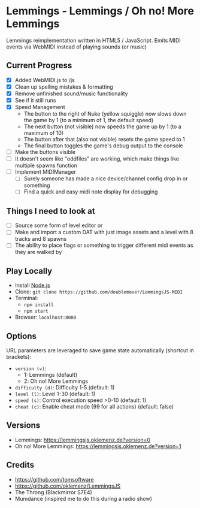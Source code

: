 # Lemmings - Lemmings / Oh no! More Lemmings

Lemmings reimplementation written in HTML5 / JavaScript. Emits MIDI events via WebMIDI instead of playing sounds (or music)

## Current Progress
- [X] Added WebMIDI.js to /js
- [X] Clean up spelling mistakes & formatting
- [X] Remove unfinished sound/music functionality
- [X] See if it still runs
- [X] Speed Management
  - The button to the right of Nuke (yellow squiggle) now slows down the game by 1 (to a minimum of 1, the default speed)
  - The next button (not visible) now speeds the game up by 1 (to a maximum of 10)
  - The button after that (also not visible) resets the game speed to 1
  - The final button toggles the game's debug output to the console
- [ ] Make the buttons visible
- [ ] It doesn't seem like "oddfiles" are working, which make things like multiple spawns function
- [ ] Implement MIDIManager
  - [ ] Surely someone has made a nice device/channel config drop in or something
  - [ ] Find a quick and easy midi note display for debugging 

## Things I need to look at
- [ ] Source some form of level editor
or 
- [ ] Make and import a custom DAT with just image assets and a level with 8 tracks and 8 spawns
- [ ] The ability to place flags or something to trigger different midi events as they are walked by

## Play Locally

- Install [Node.js](https://nodejs.org)
- Clone: `git clone https://github.com/doublemover/LemmingsJS-MIDI`
- Terminal:
  - `npm install`
  - `npm start`
- Browser: `localhost:8080`

## Options

URL parameters are leveraged to save game state automatically (shortcut in brackets):

- `version (v)`:
  - 1: Lemmings (default)
  - 2: Oh no! More Lemmings 
- `difficulty (d)`: Difficulty 1-5 (default: 1)
- `level (l)`: Level 1-30 (default: 1)
- `speed (s)`: Control execution speed >0-10 (default: 1)
- `cheat (c)`: Enable cheat mode (99 for all actions) (default: false)

## Versions

- Lemmings: https://lemmingsjs.oklemenz.de?version=0
- Oh no! More Lemmings: https://lemmingsjs.oklemenz.de?version=1

## Credits

- https://github.com/tomsoftware
- https://github.com/oklemenz/LemmingsJS
- The Throng (Blackmirror S7E4)
- Mumdance (inspired me to do this during a radio show) 
